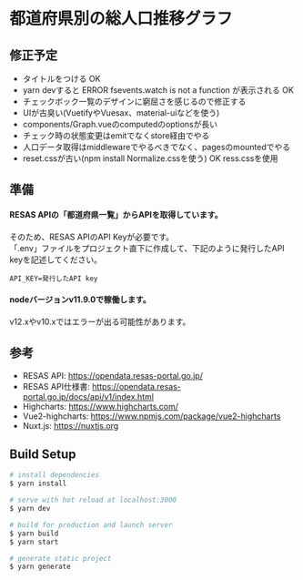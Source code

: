 # 都道府県別の総人口推移グラフ

## 修正予定
- タイトルをつける OK
-  yarn devすると ERROR  fsevents.watch is not a function が表示される OK
- チェックボック一覧のデザインに窮屈さを感じるので修正する
- UIが古臭い(VuetifyやVuesax、material-uiなどを使う)
- components/Graph.vueのcomputedのoptionsが長い
- チェック時の状態変更はemitでなくstore経由でやる
- 人口データ取得はmiddlewareでやるべきでなく、pagesのmountedでやる
- reset.cssが古い(npm install Normalize.cssを使う) OK ress.cssを使用

## 準備

#### RESAS APIの「都道府県一覧」からAPIを取得しています。  
そのため、RESAS APIのAPI Keyが必要です。  
「.env」ファイルをプロジェクト直下に作成して、下記のように発行したAPI keyを記述してください。  

```env
API_KEY=発行したAPI key
```

#### nodeバージョンv11.9.0で稼働します。
v12.xやv10.xではエラーが出る可能性があります。

## 参考

* RESAS API: https://opendata.resas-portal.go.jp/
* RESAS API仕様書: https://opendata.resas-portal.go.jp/docs/api/v1/index.html
* Highcharts: https://www.highcharts.com/
* Vue2-highcharts: https://www.npmjs.com/package/vue2-highcharts
* Nuxt.js: https://nuxtjs.org

## Build Setup

``` bash
# install dependencies
$ yarn install

# serve with hot reload at localhost:3000
$ yarn dev

# build for production and launch server
$ yarn build
$ yarn start

# generate static project
$ yarn generate
```
